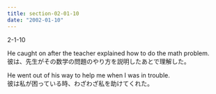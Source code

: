 ```yaml
---
title: section-02-01-10
date: "2002-01-10"
---
```


2-1-10

<!-- end -->

He caught on after the teacher explained how to do the math problem.  
彼は、先生がその数学の問題のやり方を説明したあとで理解した。  

He went out of his way to help me when I was in trouble.  
彼は私が困っている時、わざわざ私を助けてくれた。  


